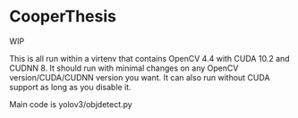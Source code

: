 # CooperThesis
WIP

This is all run within a virtenv that contains OpenCV 4.4 with CUDA 10.2 and CUDNN 8. It should run with minimal changes on any OpenCV version/CUDA/CUDNN version you want. It can also run without CUDA support as long as you disable it.

Main code is yolov3/objdetect.py


